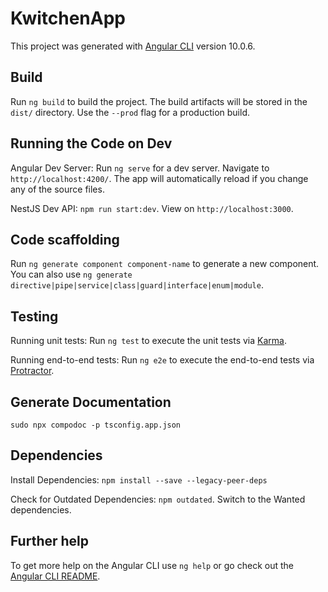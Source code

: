 # KwitchenApp

This project was generated with [Angular CLI](https://github.com/angular/angular-cli) version 10.0.6.

## Build

Run `ng build` to build the project. The build artifacts will be stored in the `dist/` directory. Use the `--prod` flag for a production build.

## Running the Code on Dev

Angular Dev Server: Run `ng serve` for a dev server. Navigate to `http://localhost:4200/`. The app will automatically reload if you change any of the source files.

NestJS Dev API: `npm run start:dev`. View on `http://localhost:3000`.

## Code scaffolding

Run `ng generate component component-name` to generate a new component. You can also use `ng generate directive|pipe|service|class|guard|interface|enum|module`.

## Testing
Running unit tests: Run `ng test` to execute the unit tests via [Karma](https://karma-runner.github.io).

Running end-to-end tests: Run `ng e2e` to execute the end-to-end tests via [Protractor](http://www.protractortest.org/).

## Generate Documentation
`sudo npx compodoc -p tsconfig.app.json`

## Dependencies
Install Dependencies: `npm install --save --legacy-peer-deps`

Check for Outdated Dependencies: `npm outdated`. Switch to the Wanted dependencies.

## Further help

To get more help on the Angular CLI use `ng help` or go check out the [Angular CLI README](https://github.com/angular/angular-cli/blob/master/README.md).

